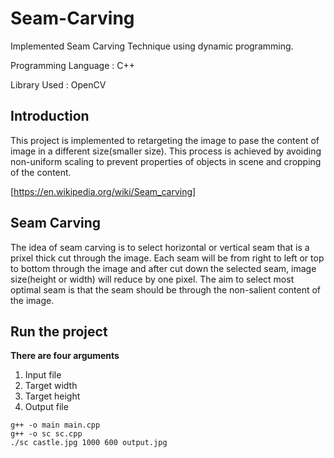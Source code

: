 # Seam-Carving
Implemented Seam Carving Technique using dynamic programming.

Programming Language : C++

Library Used : OpenCV

## Introduction

This project is implemented to retargeting the image to pase the content of image in a different size(smaller size). This process is achieved by avoiding non-uniform scaling to prevent properties of objects in scene and cropping of the content. 

[https://en.wikipedia.org/wiki/Seam_carving]

## Seam Carving

The idea of seam carving is to select horizontal or vertical seam that is a prixel thick cut through the image. Each seam will be from right to left or top to bottom through the image and after cut down the selected seam, image size(height or width) will reduce by one pixel. The aim to select most optimal seam is that the seam should be through the non-salient content of the image.

## Run the project

**There are four arguments**

1. Input file
2. Target width
3. Target height
4. Output file

```
g++ -o main main.cpp
g++ -o sc sc.cpp
./sc castle.jpg 1000 600 output.jpg
```
